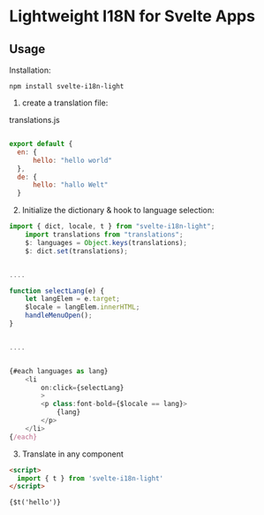 # Lightweight I18N for Svelte Apps


## Usage

Installation:

`npm install svelte-i18n-light`

1. create a translation file:

translations.js

```js

export default {
  en: {
      hello: "hello world"
  },
  de: {
      hello: "hallo Welt"
  }

```

2. Initialize the dictionary & hook to language selection:

```js
import { dict, locale, t } from "svelte-i18n-light";
    import translations from "translations";
    $: languages = Object.keys(translations);
    $: dict.set(translations);


....

function selectLang(e) {
    let langElem = e.target;
    $locale = langElem.innerHTML;
    handleMenuOpen();
}


....


{#each languages as lang}
    <li
        on:click={selectLang}
        >
        <p class:font-bold={$locale == lang}>
            {lang}
        </p>
    </li>
{/each}

```

3. Translate in any component

```html
<script>
  import { t } from 'svelte-i18n-light'
</script>

{$t('hello')}
```
